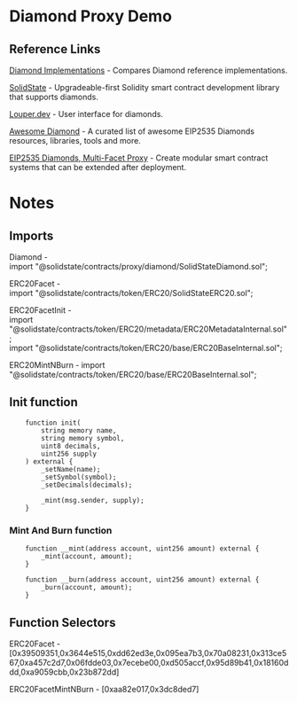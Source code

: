 # Diamond Proxy Demo
## Reference Links
[Diamond Implementations](https://github.com/mudgen/diamond) - Compares Diamond reference implementations.

[SolidState](https://github.com/solidstate-network/solidstate-solidity) - Upgradeable-first Solidity smart contract development library that supports diamonds.

[Louper.dev](https://louper.dev/) - User interface for diamonds.

[Awesome Diamond](https://github.com/mudgen/awesome-diamonds) - A curated list of awesome EIP2535 Diamonds resources, libraries, tools and more.

[EIP2535 Diamonds, Multi-Facet Proxy](https://eips.ethereum.org/EIPS/eip-2535) - Create modular smart contract systems that can be extended after deployment.

# Notes
## Imports
Diamond -  
import "@solidstate/contracts/proxy/diamond/SolidStateDiamond.sol";

ERC20Facet -  
import "@solidstate/contracts/token/ERC20/SolidStateERC20.sol";

ERC20FacetInit -  
import "@solidstate/contracts/token/ERC20/metadata/ERC20MetadataInternal.sol";  
import "@solidstate/contracts/token/ERC20/base/ERC20BaseInternal.sol";

ERC20MintNBurn -
import "@solidstate/contracts/token/ERC20/base/ERC20BaseInternal.sol";

## Init function
```
    function init(
        string memory name,
        string memory symbol,
        uint8 decimals,
        uint256 supply
    ) external {
        _setName(name);
        _setSymbol(symbol);
        _setDecimals(decimals);

        _mint(msg.sender, supply);
    }
```

### Mint And Burn function
```
    function __mint(address account, uint256 amount) external {
        _mint(account, amount);
    }

    function __burn(address account, uint256 amount) external {
        _burn(account, amount);
    }
```

## Function Selectors
ERC20Facet - [0x39509351,0x3644e515,0xdd62ed3e,0x095ea7b3,0x70a08231,0x313ce567,0xa457c2d7,0x06fdde03,0x7ecebe00,0xd505accf,0x95d89b41,0x18160ddd,0xa9059cbb,0x23b872dd]  

ERC20FacetMintNBurn - [0xaa82e017,0x3dc8ded7]